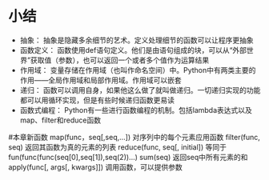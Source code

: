 # 小结
* 抽象：
抽象是隐藏多余细节的艺术。定义处理细节的函数可以让程序更抽象
* 函数定义：
函数使用def语句定义。他们是由语句组成的块，可以从“外部世界”获取值（参数），也可以返回一个或者多个值作为运算结果
* 作用域：
变量存储在作用域（也叫作命名空间）中。Python中有两类主要的作用——全局作用域和局部作用域。作用域可以嵌套
* 递归：
函数可以调用自身，如果他这么做了就叫做递归。一切递归实现的功能都可以用循环实现，但是有些时候递归函数更易读
* 函数式编程：
Python有一些进行函数编程的机制。包括lambda表达式以及map、filter和reduce函数

#本章新函数
map(func，seq[,seq,...])                      对序列中的每个元素应用函数
filter(func, seq)                             返回其函数为真的元素的列表
reduce(func, seq[, initial])                  等同于fun(func(func(seq[0],seq[1]),seq(2))...) 
sum(seq)                                      返回seq中所有元素的和
apply(func[, args[, kwargs]])                 调用函数，可以提供参数